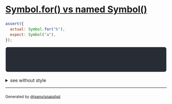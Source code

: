 # [Symbol.for() vs named Symbol()](../../symbol.test.js#L131)

```js
assert({
  actual: Symbol.for("b"),
  expect: Symbol("a"),
});
```

![img](throw.svg)

<details>
  <summary>see without style</summary>

```console
AssertionError: actual and expect are different

actual: Symbol.for("b")
expect: Symbol("a")
```

</details>


---

<sub>
  Generated by <a href="https://github.com/jsenv/core/tree/main/packages/independent/snapshot">@jsenv/snapshot</a>
</sub>
